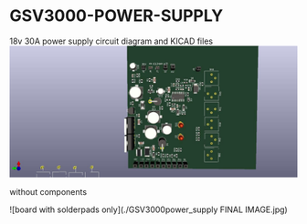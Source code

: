# GSV3000-POWER-SUPPLY

18v 30A power supply circuit diagram and KICAD files
![board with 3d view of components](./GSV3000power_supply.jpg)


without components



![board with solderpads only](./GSV3000power_supply FINAL IMAGE.jpg)
